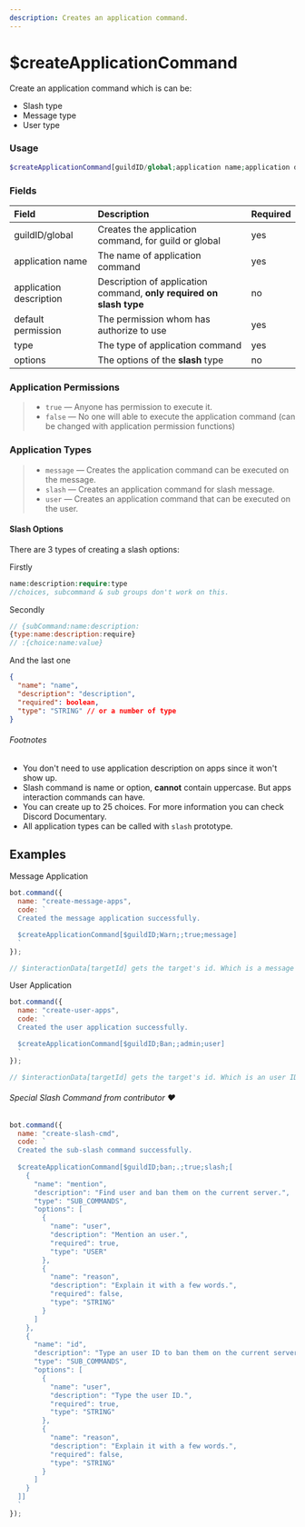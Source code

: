 ```yaml
---
description: Creates an application command.
---
```


# $createApplicationCommand

Create an application command which is can be:
* Slash type
* Message type
* User type

### Usage

```php
$createApplicationCommand[guildID/global;application name;application description?;default permission;type;options?]
```

### Fields

| Field | Description | Required |
| :--- | :--- | :--- |
| guildID/global | Creates the application command, for guild or global| yes |
| application name | The name of application command | yes |
| application description | Description of application command, **only required on slash type** | no |
| default permission | The permission whom has authorize to use | yes |
| type | The type of application command | yes |
| options | The options of the **slash** type | no |

### Application Permissions

> * `true` — Anyone has permission to execute it.
> * `false` — No one will able to execute the application command (can be changed with application permission functions)

### Application Types

> * `message` — Creates the application command can be executed on the message.
> * `slash` — Creates an application command for slash message.
> * `user` — Creates an application command that can be executed on the user.

#### Slash Options

There are 3 types of creating a slash options:

  Firstly
```php
name:description:require:type
//choices, subcommand & sub groups don't work on this.
```

  Secondly
```javascript
// {subCommand:name:description:
{type:name:description:require}
// :{choice:name:value}
```

  And the last one
```json
{
  "name": "name",
  "description": "description",
  "required": boolean,
  "type": "STRING" // or a number of type
}
```

###### Footnotes

* You don't need to use application description on apps since it won't show up.
* Slash command is name or option, **cannot** contain uppercase. But apps interaction commands can have.
* You can create up to 25 choices. For more information you can check Discord Documentary.
* All application types can be called with `slash` prototype.

## Examples

Message Application

```javascript
bot.command({
  name: "create-message-apps",
  code: `
  Created the message application successfully.

  $createApplicationCommand[$guildID;Warn;;true;message]
  `
});

// $interactionData[targetId] gets the target's id. Which is a message ID.
```

User Application

```javascript
bot.command({
  name: "create-user-apps",
  code: `
  Created the user application successfully.

  $createApplicationCommand[$guildID;Ban;;admin;user]
  `
});

// $interactionData[targetId] gets the target's id. Which is an user ID.
```

###### Special Slash Command from contributor ❤

```javascript
bot.command({
  name: "create-slash-cmd",
  code: `
  Created the sub-slash command successfully.
  
  $createApplicationCommand[$guildID;ban;.;true;slash;[
    {
      "name": "mention", 
      "description": "Find user and ban them on the current server.", 
      "type": "SUB_COMMANDS", 
      "options": [
        { 
          "name": "user", 
          "description": "Mention an user.", 
          "required": true, 
          "type": "USER"
        },
        {
          "name": "reason", 
          "description": "Explain it with a few words.", 
          "required": false, 
          "type": "STRING"
        }
      ]
    }, 
    {
      "name": "id", 
      "description": "Type an user ID to ban them on the current server.", 
      "type": "SUB_COMMANDS", 
      "options": [
        {
          "name": "user", 
          "description": "Type the user ID.", 
          "required": true, 
          "type": "STRING"
        }, 
        {
          "name": "reason", 
          "description": "Explain it with a few words.", 
          "required": false, 
          "type": "STRING"
        }
      ] 
    }
  ]]
  `
});
```


